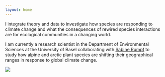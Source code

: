 ```yaml
---
layout: home
---
```


<div class="site-body">
  <div class="content-left">
    <p>I integrate theory and data to investigate how species are responding to climate change and what the consequences of rewired species interactions are for ecological communities in a changing world.</p>
    <p></p>
    <p>I am currently a research scientist in the Department of Environmental Sciences at the University of Basel collaborating with <a href="https://www.eco.duw.unibas.ch/en/" target="_blank" rel="noopener">Sabine Rumpf</a> to study how alpine and arctic plant species are shifting their geographical ranges in response to global climate change.</p>
  </div>
  <div class="content-right">
    <img src="{{ '/images/Chris_homepage.jpg' | relative_url }}" style="max-height: 10in; height: auto; width: auto;">
  </div>
</div>
